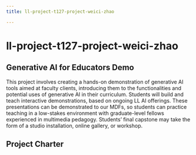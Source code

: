 ```yaml
---
title: ll-project-t127-project-weici-zhao

---
```


# ll-project-t127-project-weici-zhao

## Generative AI for Educators Demo
This project involves creating a hands-on demonstration of generative AI tools aimed at faculty clients, introducing them to the functionalities and potential uses of generative AI in their curriculum. Students will build and teach interactive demonstrations, based on ongoing LL AI offerings. These presentations can be demonstrated to our MDFs, so students can practice teaching in a low-stakes environment with graduate-level fellows experienced in multimedia pedagogy. Students’ final capstone may take the form of a studio installation, online gallery, or workshop.

## Project Charter
